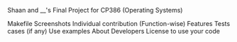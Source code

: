 Shaan and __'s Final Project for CP386 (Operating Systems) 

Makefile
Screenshots
Individual contribution (Function-wise)
Features
Tests cases (if any)
Use examples
About Developers
License to use your code
